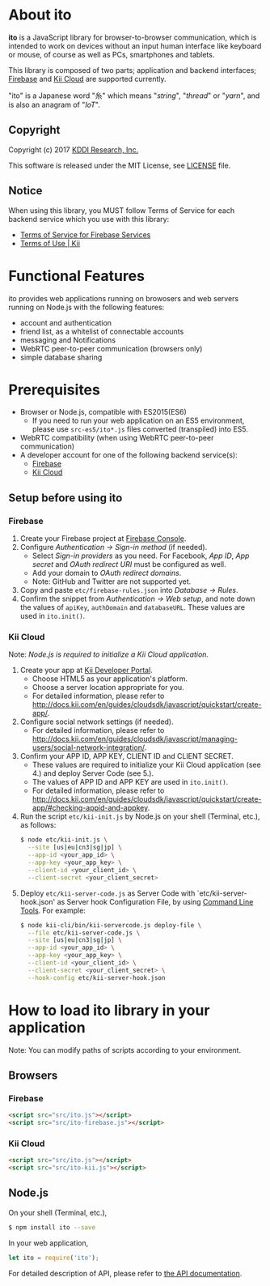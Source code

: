 
# About **ito**

**ito** is a JavaScript library for browser-to-browser communication,
which is intended to work on devices without an input human interface
like keyboard or mouse, of course as well as PCs, smartphones and tablets.

This library is composed of two parts; application and backend interfaces;
[Firebase](https://firebase.google.com) and [Kii Cloud](https://www.kii.com/)
are supported currently.

"ito" is a Japanese word "糸" which means "*string*", "*thread*" or "*yarn*",
and is also an anagram of "*IoT*". 

## Copyright

Copyright (c) 2017 [KDDI Research, Inc.](http://www.kddi-research.jp)

This software is released under the MIT License, see [LICENSE](LICENSE) file.

## Notice

When using this library, you MUST follow Terms of Service for each backend service
which you use with this library:

* [Terms of Service for Firebase Services](https://firebase.google.com/terms/)
* [Terms of Use | Kii](https://en.kii.com/terms/)

# Functional Features

ito provides web applications running on browosers and web servers running on
Node.js with the following features:

* account and authentication
* friend list, as a whitelist of connectable accounts
* messaging and Notifications
* WebRTC peer-to-peer communication (browsers only)
* simple database sharing

# Prerequisites

* Browser or Node.js, compatible with ES2015(ES6)
  * If you need to run your web application on an ES5 environment,
  please use `src-es5/ito*.js` files converted (transpiled) into ES5.
* WebRTC compatibility (when using WebRTC peer-to-peer communication)
* A developer account for one of the following backend service(s):
  * [Firebase](https://firebase.google.com)
  * [Kii Cloud](https://www.kii.com)

## Setup before using ito

### Firebase

1. Create your Firebase project at [Firebase Console](https://console.firebase.google.com).
2. Configure *Authentication -> Sign-in method* (if needed).
    * Select *Sign-in providers* as you need.
    For Facebook, *App ID*, *App secret* and *OAuth redirect URI* must be
    configured as well.
    * Add your domain to *OAuth redirect domains*.
    * Note: GitHub and Twitter are not supported yet.
3. Copy and paste `etc/firebase-rules.json` into *Database -> Rules*.
4. Confirm the snippet from *Authentication -> Web setup*, and note down
    the values of `apiKey`, `authDomain` and `databaseURL`. These values are
    used in `ito.init()`.

### Kii Cloud

Note: *Node.js is required to initialize a Kii Cloud application.*

1. Create your app at [Kii Developer Portal](https://developer.kii.com).
    * Choose HTML5 as your application's platform.
    * Choose a server location appropriate for you.
    * For detailed information, please refer to 
    http://docs.kii.com/en/guides/cloudsdk/javascript/quickstart/create-app/.
2. Configure social network settings (if needed).
    * For detailed information, please refer to
    http://docs.kii.com/en/guides/cloudsdk/javascript/managing-users/social-network-integration/.
3. Confirm your APP ID, APP KEY, CLIENT ID and CLIENT SECRET.
    * These values are required to initialize your Kii Cloud application (see 4.) and
    deploy Server Code (see 5.).
    * The values of APP ID and APP KEY are used in `ito.init()`.
    * For detailed information, please refer to
    http://docs.kii.com/en/guides/cloudsdk/javascript/quickstart/create-app/#checking-appid-and-appkey.
4. Run the script `etc/kii-init.js` by Node.js on your shell (Terminal, etc.), as follows:
    ```bash
    $ node etc/kii-init.js \
      --site [us|eu|cn3|sg|jp] \
      --app-id <your_app_id> \
      --app-key <your_app_key> \
      --client-id <your_client_id> \
      --client-secret <your_client_secret>
    ```
5. Deploy `etc/kii-server-code.js` as Server Code with `etc/kii-server-hook.json' as Server hook
    Configuration File, by using
    [Command Line Tools](http://docs.kii.com/en/guides/commandlinetools/). For example:
    ```bash
    $ node kii-cli/bin/kii-servercode.js deploy-file \
      --file etc/kii-server-code.js \
      --site [us|eu|cn3|sg|jp] \
      --app-id <your_app_id> \
      --app-key <your_app_key> \
      --client-id <your_client_id> \
      --client-secret <your_client_secret> \
      --hook-config etc/kii-server-hook.json
    ```

# How to load **ito** library in your application

Note: You can modify paths of scripts according to your environment.

## Browsers

### Firebase

```html
<script src="src/ito.js"></script>
<script src="src/ito-firebase.js"></script>
```

### Kii Cloud

```html
<script src="src/ito.js"></script>
<script src="src/ito-kii.js"></script>
```

## Node.js

On your shell (Terminal, etc.),

```bash
$ npm install ito --save
```

In your web application,

```js
let ito = require('ito');
```

For detailed description of API, please refer to [the API documentation](API.md).